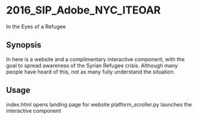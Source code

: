 # 2016_SIP_Adobe_NYC_ITEOAR
In the Eyes of a Refugee

## Synopsis

In here is a website and a complimentary interactive component, with the goal to spread awareness of the Syrian Refugee crisis. Although many people have heard of this, not as many fully understand the situation.

## Usage

index.html opens landing page for website
platform_scroller.py launches the interactive component

